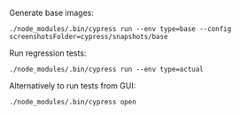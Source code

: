 Generate base images:
```
./node_modules/.bin/cypress run --env type=base --config screenshotsFolder=cypress/snapshots/base
```

Run regression tests:
```
./node_modules/.bin/cypress run --env type=actual
```

Alternatively to run tests from GUI:
```
./node_modules/.bin/cypress open
```